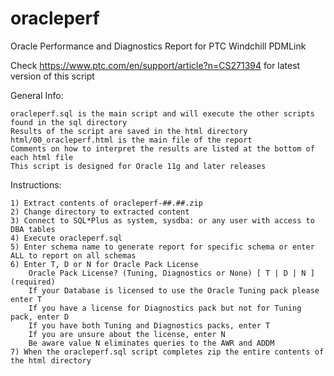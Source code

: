 # oracleperf
Oracle Performance and Diagnostics Report for PTC Windchill PDMLink

Check https://www.ptc.com/en/support/article?n=CS271394 for latest version of this script

General Info:

    oracleperf.sql is the main script and will execute the other scripts found in the sql directory
    Results of the script are saved in the html directory
    html/00_oracleperf.html is the main file of the report
    Comments on how to interpret the results are listed at the bottom of each html file
    This script is designed for Oracle 11g and later releases
    
Instructions:

    1) Extract contents of oracleperf-##.##.zip
    2) Change directory to extracted content
    3) Connect to SQL*Plus as system, sysdba: or any user with access to DBA tables
    4) Execute oracleperf.sql
    5) Enter schema name to generate report for specific schema or enter ALL to report on all schemas
    6) Enter T, D or N for Oracle Pack License
        Oracle Pack License? (Tuning, Diagnostics or None) [ T | D | N ] (required)
        If your Database is licensed to use the Oracle Tuning pack please enter T
        If you have a license for Diagnostics pack but not for Tuning pack, enter D
        If you have both Tuning and Diagnostics packs, enter T
        If you are unsure about the license, enter N
        Be aware value N eliminates queries to the AWR and ADDM
    7) When the oracleperf.sql script completes zip the entire contents of the html directory
